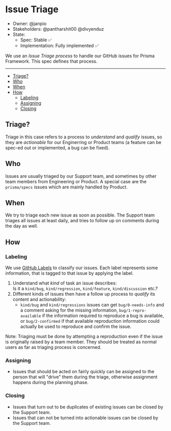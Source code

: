 # Issue Triage

- Owner: @janpio
- Stakeholders: @pantharshit00 @divyenduz 
- State: 
  - Spec: Stable ✅
  - Implementation: Fully implemented ✅

We use an _Issue Triage process_ to handle our GitHub issues for Prisma Framework. This spec defines that process.

---

<!-- START doctoc generated TOC please keep comment here to allow auto update -->
<!-- DON'T EDIT THIS SECTION, INSTEAD RE-RUN doctoc TO UPDATE -->


- [Triage?](#triage)
- [Who](#who)
- [When](#when)
- [How](#how)
  - [Labeling](#labeling)
  - [Assigning](#assigning)
  - [Closing](#closing)

<!-- END doctoc generated TOC please keep comment here to allow auto update -->

## Triage?

Triage in this case refers to a process to _understand_ and _qualify_ issues, so they are _actionable_ for our Enginerring or Product teams (a feature can be spec-ed out or implemented, a bug can be fixed).

## Who

Issues are usually triaged by our Support team, and sometimes by other team members from Engineering or Product.
A special case are the `prisma/specs` issues which are mainly handled by Product.

## When

We try to triage each new issue as soon as possible. The Support team triages all issues at least daily, and tries to follow up on comments during the day as well.

## How

### Labeling

We use [GitHub Labels](labels.md) to classify our issues. Each label represents some information, that is tagged to that issue by applying the label.

1. Understand what _kind_ of task an issue describes:  
   Is it a `kind/bug`, `kind/regression`, `kind/feature`, `kind/discussion` etc.?
2. Different kinds of issues then have a follow up process to _qualify_ its content and actionability: 
   - `kind/bug` and `kind/regressions` issues can get `bug/0-needs-info` and a comment asking for the missing information, `bug/1-repro-available` if the information required to reproduce a bug is available, or `bug/2-confirmed` if that available reproduction information could actually be used to reproduce and confirm the issue.

Note: Triaging must be done by attempting a reproduction even if the issue is originally raised by a team member. They should be treated as normal users as far as triaging process is concerned. 

### Assigning

- Issues that should be acted on fairly quickly can be assigned to the person that will "drive" them during the triage, otherwise assignment happens during the planning phase.

### Closing

- Issues that turn out to be duplicates of existing issues can be closed by the Support team.
- Issues that can not be turned into actionable issues can be closed by the Support team.
